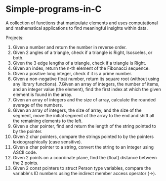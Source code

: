 # Simple-programs-in-C
A collection of functions that manipulate elements and uses computational and mathematical applications to find meaningful insights within data.

Projects:
1. Given a number and return the number in reverse order.
2. Given 2 angles of a triangle, check if a triangle is Right, Isosceles, or both.
3. Given the 3 edge lengths of a triangle, check if a triangle is Right.
4. Given an index, return the n-th element of the Fibonacci sequence.
5. Given a positive long integer, check if it is a prime number.
6. Given a non-negative float number, return its square root (without using any library functions).
7.Given an array of integers, the number of items, and an integer value (the element), find the first index at which the given element is found in the array.
8. Given an array of integers and the size of array, calculate the rounded average of the numbers.
9. Given an array of integers, the size of array, and the size of the segment, move the initial segment of the array to the end and shift all the remaining elements to the left.
10. Given a char pointer, find and return the length of the string pointed to by the pointer.
11. Given 2 char pointers, compare the strings pointed to by the pointers lexicographically (case sensitive).
12. Given a char pointer to a string, convert the string to an integer using ASCII code.
13. Given 2 points on a coordinate plane, find the (float) distance between the 2 points.
14. Given 2 const pointers to struct Person type variables, compare the variable's ID numbers using the indirect member access operator (→).
    


